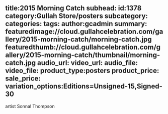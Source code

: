 title:2015 Morning Catch
subhead:
id:1378
category:Gullah Store/posters
subcategory:
categories:
tags:
author:gcadmin
summary:
featuredimage://cloud.gullahcelebration.com/gallery/2015-morning-catch/morning-catch.jpg
featuredthumb://cloud.gullahcelebration.com/gallery/2015-morning-catch/thumbnail/morning-catch.jpg
audio_url:
video_url:
audio_file:
video_file:
product_type:posters
product_price:
sale_price:
variation_options:Editions=Unsigned-15,Signed-30
---
artist Sonnal Thompson
